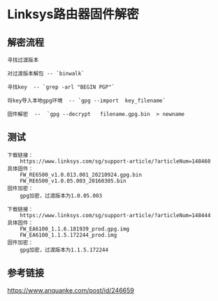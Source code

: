 # Linksys路由器固件解密

## 解密流程

```
寻找过渡版本

对过渡版本解包 -- `binwalk`

寻找key  -- `grep -arl "BEGIN PGP"`

将key导入本地gpg环境  -- `gpg --import  key_filename`

固件解密  --  `gpg --decrypt   filename.gpg.bin  > newname
```

## 测试

```
下载链接：
    https://www.linksys.com/sg/support-article/?articleNum=148460
具体固件：
    FW_RE6500_v1.0.013.001_20210924.gpg.bin
    FW_RE6500_v1.0.05.003_20160305.bin
固件加密：
    gpg加密，过渡版本为1.0.05.003
    
下载链接：
    https://www.linksys.com/sg/support-article/?articleNum=148444
具体固件：
    FW_EA6100_1.1.6.181939_prod.gpg.img
    FW_EA6100_1.1.5.172244_prod.img
固件加密：
    gpg加密，过渡版本为1.1.5.172244
```

## 参考链接

https://www.anquanke.com/post/id/246659